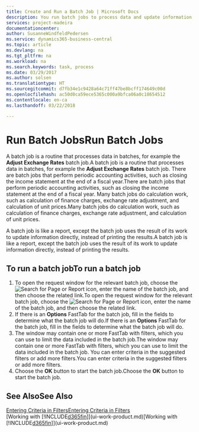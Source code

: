 ```yaml
---
title: Create and Run a Batch Job | Microsoft Docs
description: You run batch jobs to process data and update information, for example, to do periodic accounting activities, or to do calculations.
services: project-madeira
documentationcenter: 
author: SusanneWindfeldPedersen
ms.service: dynamics365-business-central
ms.topic: article
ms.devlang: na
ms.tgt_pltfrm: na
ms.workload: na
ms.search.keywords: task, process
ms.date: 03/29/2017
ms.author: solsen
ms.translationtype: HT
ms.sourcegitcommit: d7fb34e1c9428a64c71ff47be8bcff174649c00d
ms.openlocfilehash: ac50d0ca59ece5365c000a9bfca06a0c18654512
ms.contentlocale: en-ca
ms.lasthandoff: 03/22/2018

---
```

# <a name="run-batch-jobs"></a><span data-ttu-id="f3110-103">Run Batch Jobs</span><span class="sxs-lookup"><span data-stu-id="f3110-103">Run Batch Jobs</span></span>
<span data-ttu-id="f3110-104">A batch job is a routine that processes data in batches, for example the **Adjust Exchange Rates** batch job.</span><span class="sxs-lookup"><span data-stu-id="f3110-104">A batch job is a routine that processes data in batches, for example the **Adjust Exchange Rates** batch job.</span></span> <span data-ttu-id="f3110-105">There are batch jobs that perform periodic accounting activities, such as closing the income statement at the end of a fiscal year.</span><span class="sxs-lookup"><span data-stu-id="f3110-105">There are batch jobs that perform periodic accounting activities, such as closing the income statement at the end of a fiscal year.</span></span> <span data-ttu-id="f3110-106">Many batch jobs do calculation work, such as calculation of finance charges, exchange rate adjustment, and calculation of unit prices.</span><span class="sxs-lookup"><span data-stu-id="f3110-106">Many batch jobs do calculation work, such as calculation of finance charges, exchange rate adjustment, and calculation of unit prices.</span></span>

<span data-ttu-id="f3110-107">A batch job is like a report, except the batch job uses the result of its work to update information directly, instead of printing the results.</span><span class="sxs-lookup"><span data-stu-id="f3110-107">A batch job is like a report, except the batch job uses the result of its work to update information directly, instead of printing the results.</span></span>

## <a name="to-run-a-batch-job"></a><span data-ttu-id="f3110-108">To run a batch job</span><span class="sxs-lookup"><span data-stu-id="f3110-108">To run a batch job</span></span>
1. <span data-ttu-id="f3110-109">To open the request window for the relevant batch job, choose the ![Search for Page or Report](media/ui-search/search_small.png "Search for Page or Report icon") icon, enter the name of the batch job, and then choose the related link.</span><span class="sxs-lookup"><span data-stu-id="f3110-109">To open the request window for the relevant batch job, choose the ![Search for Page or Report](media/ui-search/search_small.png "Search for Page or Report icon") icon, enter the name of the batch job, and then choose the related link.</span></span>
2. <span data-ttu-id="f3110-110">If there is an **Options** FastTab for the batch job, fill in the fields to determine what the batch job will do.</span><span class="sxs-lookup"><span data-stu-id="f3110-110">If there is an **Options** FastTab for the batch job, fill in the fields to determine what the batch job will do.</span></span>
3. <span data-ttu-id="f3110-111">The window may contain one or more FastTab with filters, which you can use to limit the data included in the batch job.</span><span class="sxs-lookup"><span data-stu-id="f3110-111">The window may contain one or more FastTab with filters, which you can use to limit the data included in the batch job.</span></span> <span data-ttu-id="f3110-112">You can enter criteria in the suggested filters or add more filters.</span><span class="sxs-lookup"><span data-stu-id="f3110-112">You can enter criteria in the suggested filters or add more filters.</span></span>
4. <span data-ttu-id="f3110-113">Choose the **OK** button to start the batch job.</span><span class="sxs-lookup"><span data-stu-id="f3110-113">Choose the **OK** button to start the batch job.</span></span>

## <a name="see-also"></a><span data-ttu-id="f3110-114">See Also</span><span class="sxs-lookup"><span data-stu-id="f3110-114">See Also</span></span>
[<span data-ttu-id="f3110-115">Entering Criteria in Filters</span><span class="sxs-lookup"><span data-stu-id="f3110-115">Entering Criteria in Filters</span></span>](ui-enter-criteria-filters.md)  
<span data-ttu-id="f3110-116">[Working with [!INCLUDE[d365fin](includes/d365fin_md.md)]](ui-work-product.md)</span><span class="sxs-lookup"><span data-stu-id="f3110-116">[Working with [!INCLUDE[d365fin](includes/d365fin_md.md)]](ui-work-product.md)</span></span>

